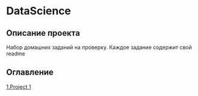 # DataScience

## Описание проекта

Набор домашних заданий на проверку.
Каждое задание содержит свой readme

## Оглавление  
[1.Project 1](https://github.com/fandox/DataScience/blob/master/PY%20-%20Project1/README.MD)  